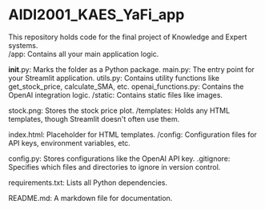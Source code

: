 # AIDI2001_KAES_YaFi_app
This repository holds code for the final project of Knowledge and Expert systems. 
</br>
/app: Contains all your main application logic.

__init__.py: Marks the folder as a Python package.
main.py: The entry point for your Streamlit application.
utils.py: Contains utility functions like get_stock_price, calculate_SMA, etc.
openai_functions.py: Contains the OpenAI integration logic.
/static: Contains static files like images.

stock.png: Stores the stock price plot.
/templates: Holds any HTML templates, though Streamlit doesn't often use them.

index.html: Placeholder for HTML templates.
/config: Configuration files for API keys, environment variables, etc.

config.py: Stores configurations like the OpenAI API key.
.gitignore: Specifies which files and directories to ignore in version control.

requirements.txt: Lists all Python dependencies.

README.md: A markdown file for documentation.